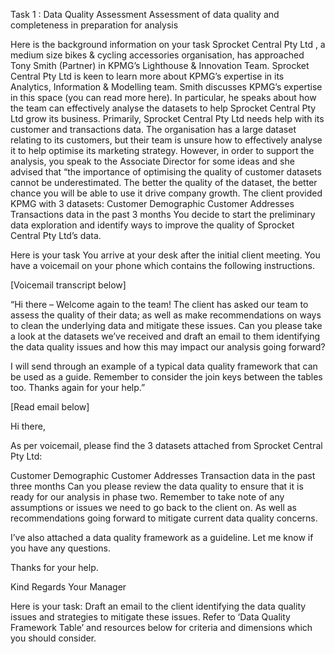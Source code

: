 Task 1 : Data Quality Assessment
Assessment of data quality and completeness in preparation for analysis

Here is the background information on your task
Sprocket Central Pty Ltd , a medium size bikes & cycling accessories organisation, has approached Tony Smith (Partner) in KPMG’s Lighthouse & Innovation Team. 
Sprocket Central Pty Ltd  is keen to learn more about KPMG’s expertise in its Analytics, Information & Modelling team.
Smith discusses KPMG’s expertise in this space (you can read more here). In particular, he speaks about how the team can effectively analyse the datasets 
to help Sprocket Central Pty Ltd grow its business.
Primarily, Sprocket Central Pty Ltd needs help with its customer and transactions data. 
The organisation has a large dataset relating to its customers, but their team is unsure how to effectively analyse it to help optimise its marketing strategy.
However, in order to support the analysis, you speak to the Associate Director for some ideas and she advised that “the importance of optimising 
the quality of customer datasets cannot be underestimated. The better the quality of the dataset, the better chance you will be able to use it 
drive company growth.
The client provided KPMG with 3 datasets:
Customer Demographic 
Customer Addresses
Transactions data in the past 3 months
You decide to start the preliminary data exploration and identify ways to improve the quality of Sprocket Central Pty Ltd’s data.

Here is your task
You arrive at your desk after the initial client meeting. You have a voicemail on your phone which contains the following instructions.

[Voicemail transcript below]

“Hi there – Welcome again to the team! The client has asked our team to assess the quality of their data; as well as make recommendations on ways to clean 
the underlying data and mitigate these issues.  Can you please take a look at the datasets we’ve received and draft an email to them identifying the data 
quality issues and how this may impact our analysis going forward?

I will send through an example of a typical data quality framework that can be used as a guide. Remember to consider the join keys between the tables too. 
Thanks again for your help.”

[Read email below]

Hi there,

As per voicemail, please find the 3 datasets attached from Sprocket Central Pty Ltd:

Customer Demographic 
Customer Addresses
Transaction data in the past three months
Can you please review the data quality to ensure that it is ready for our analysis in phase two. Remember to take note of any assumptions or issues we need to 
go back to the client on. As well as recommendations going forward to mitigate current data quality concerns.

I’ve also attached a data quality framework as a guideline. Let me know if you have any questions.

Thanks for your help.

Kind Regards
Your Manager

Here is your task:
Draft an email to the client identifying the data quality issues and strategies to mitigate these issues. Refer to ‘Data Quality Framework Table’ and 
resources below for criteria and dimensions which you should consider.
